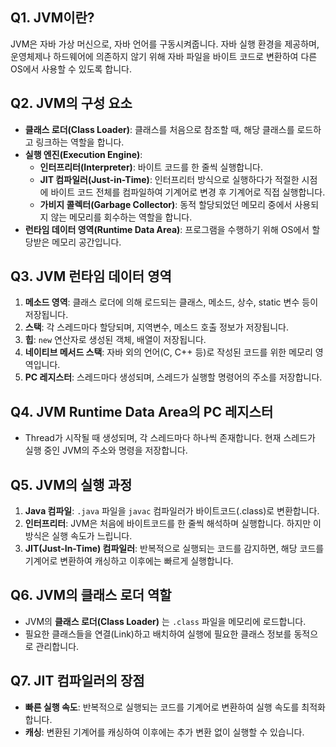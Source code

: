 ## Q1. JVM이란?
JVM은 자바 가상 머신으로, 자바 언어를 구동시켜줍니다. 자바 실행 환경을 제공하며, 운영체제나 하드웨어에 의존하지 않기 위해 자바 파일을 바이트 코드로 변환하여 다른 OS에서 사용할 수 있도록 합니다.

## Q2. JVM의 구성 요소
- **클래스 로더(Class Loader)**: 클래스를 처음으로 참조할 때, 해당 클래스를 로드하고 링크하는 역할을 합니다.
- **실행 엔진(Execution Engine)**:
    - **인터프리터(Interpreter)**: 바이트 코드를 한 줄씩 실행합니다.
    - **JIT 컴파일러(Just-in-Time)**: 인터프리터 방식으로 실행하다가 적절한 시점에 바이트 코드 전체를 컴파일하여 기계어로 변경 후 기계어로 직접 실행합니다.
    - **가비지 콜렉터(Garbage Collector)**: 동적 할당되었던 메모리 중에서 사용되지 않는 메모리를 회수하는 역할을 합니다.
- **런타임 데이터 영역(Runtime Data Area)**: 프로그램을 수행하기 위해 OS에서 할당받은 메모리 공간입니다.

## Q3. JVM 런타임 데이터 영역
1. **메소드 영역**: 클래스 로더에 의해 로드되는 클래스, 메소드, 상수, static 변수 등이 저장됩니다.
2. **스택**: 각 스레드마다 할당되며, 지역변수, 메소드 호출 정보가 저장됩니다.
3. **힙**: `new` 연산자로 생성된 객체, 배열이 저장됩니다.
4. **네이티브 메서드 스택**: 자바 외의 언어(C, C++ 등)로 작성된 코드를 위한 메모리 영역입니다.
5. **PC 레지스터**: 스레드마다 생성되며, 스레드가 실행할 명령어의 주소를 저장합니다.

## Q4. JVM Runtime Data Area의 PC 레지스터
- Thread가 시작될 때 생성되며, 각 스레드마다 하나씩 존재합니다. 현재 스레드가 실행 중인 JVM의 주소와 명령을 저장합니다.

## Q5. JVM의 실행 과정
1. **Java 컴파일**: `.java` 파일을 `javac` 컴파일러가 바이트코드(.class)로 변환합니다.
2. **인터프리터**: JVM은 처음에 바이트코드를 한 줄씩 해석하며 실행합니다. 하지만 이 방식은 실행 속도가 느립니다.
3. **JIT(Just-In-Time) 컴파일러**: 반복적으로 실행되는 코드를 감지하면, 해당 코드를 기계어로 변환하여 캐싱하고 이후에는 빠르게 실행합니다.

## Q6. JVM의 클래스 로더 역할
- JVM의 **클래스 로더(Class Loader)** 는 `.class` 파일을 메모리에 로드합니다.
- 필요한 클래스들을 연결(Link)하고 배치하여 실행에 필요한 클래스 정보를 동적으로 관리합니다.

## Q7. JIT 컴파일러의 장점
- **빠른 실행 속도**: 반복적으로 실행되는 코드를 기계어로 변환하여 실행 속도를 최적화합니다.
- **캐싱**: 변환된 기계어를 캐싱하여 이후에는 추가 변환 없이 실행할 수 있습니다.

